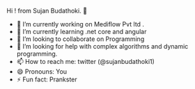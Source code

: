    Hi ! from  Sujan Budathoki. 👋



- 🔭 I’m currently working on Mediflow Pvt ltd .
- 🌱 I’m currently learning .net core and angular
- 👯 I’m looking to collaborate on Programming
- 🤔 I’m looking for help with complex algorithms and dynamic programming.
- 📫 How to reach me: twitter (@sujanbudathoki1)
- 😄 Pronouns: You
- ⚡ Fun fact: Prankster 
